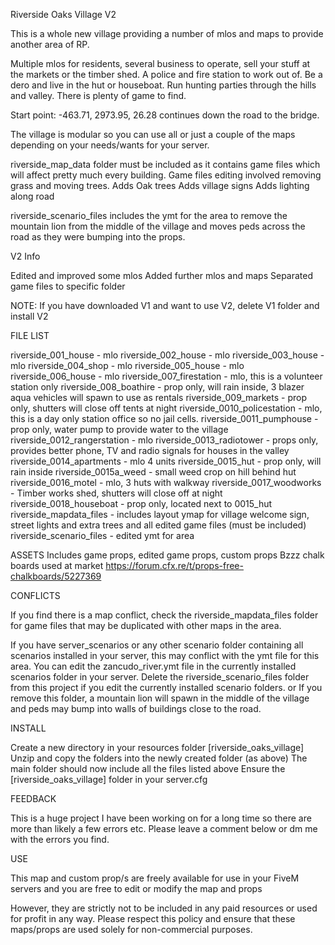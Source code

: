 Riverside Oaks Village V2

This is a whole new village providing a number of mlos and maps to provide another area of RP.

Multiple mlos for residents, several business to operate, sell your stuff at the markets or the timber shed. A police and fire station to work out of. Be a dero and live in the hut or houseboat. Run hunting parties through the hills and valley. There is plenty of game to find.

Start point: -463.71, 2973.95, 26.28 continues down the road to the bridge.

The village is modular so you can use all or just a couple of the maps depending on your needs/wants for your server.

riverside_map_data folder must be included as it contains game files which will affect pretty much every building. 
Game files editing involved removing grass and moving trees.
Adds Oak trees
Adds village signs 
Adds lighting along road

riverside_scenario_files includes the ymt for the area to remove the mountain lion from the middle of the village and moves peds across the road as they were bumping into the props.

V2 Info

Edited and improved some mlos
Added further mlos and maps
Separated game files to specific folder

NOTE: If you have downloaded V1 and want to use V2, delete V1 folder and install V2

FILE LIST

riverside_001_house - mlo
riverside_002_house - mlo
riverside_003_house - mlo
riverside_004_shop - mlo
riverside_005_house - mlo
riverside_006_house - mlo
riverside_007_firestation - mlo, this is a volunteer station only
riverside_008_boathire - prop only, will rain inside, 3 blazer aqua vehicles will spawn to use as rentals
riverside_009_markets - prop only, shutters will close off tents at night
riverside_0010_policestation - mlo, this is a day only station office so no jail cells.
riverside_0011_pumphouse - prop only, water pump to provide water to the village
riverside_0012_rangerstation - mlo
riverside_0013_radiotower - props only, provides better phone, TV and radio signals for houses in the valley
riverside_0014_apartments - mlo 4 units
riverside_0015_hut - prop only, will rain inside
riverside_0015a_weed - small weed crop on hill behind hut
riverside_0016_motel - mlo, 3 huts with walkway
riverside_0017_woodworks - Timber works shed, shutters will close off at night
riverside_0018_houseboat - prop only, located next to 0015_hut
riverside_mapdata_files - includes layout ymap for village welcome sign, street lights and extra trees and all edited game files (must be included)
riverside_scenario_files - edited ymt for area

ASSETS
Includes game props, edited game props, custom props
Bzzz chalk boards used at market https://forum.cfx.re/t/props-free-chalkboards/5227369

CONFLICTS

If you find there is a map conflict, check the riverside_mapdata_files folder for game files that may be duplicated with other maps in the area.

If you have server_scenarios or any other scenario folder containing all scenarios installed in your server, this may conflict with the ymt file for this area. You can edit the zancudo_river.ymt file in the currently installed scenarios folder in your server.
Delete the riverside_scenario_files folder from this project if you edit the currently installed scenario folders. 
or
If you remove this folder, a mountain lion will spawn in the middle of the village and peds may bump into walls of buildings close to the road.

INSTALL

Create a new directory in your resources folder [riverside_oaks_village]
Unzip and copy the folders into the newly created folder (as above)
The main folder should now include all the files listed above
Ensure the [riverside_oaks_village] folder in your server.cfg

FEEDBACK

This is a huge project I have been working on for a long time so there are more than likely a few errors etc. Please leave a comment below or dm me with the errors you find.

USE

This map and custom prop/s are freely available for use in your FiveM servers and you are free to edit or modify the map and props

However, they are strictly not to be included in any paid resources or used for profit in any way. Please respect this policy and ensure that these maps/props are used solely for non-commercial purposes.


